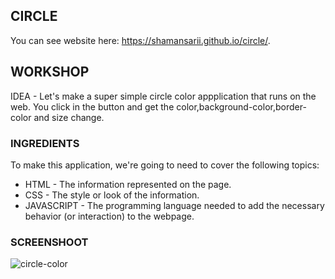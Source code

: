 CIRCLE
------

You can see website here: https://shamansarii.github.io/circle/.

## WORKSHOP

IDEA - Let's make a super simple circle color appplication that runs on the web. You click in the button and get the color,background-color,border-color and size change.

### INGREDIENTS

To make this application, we're going to need to cover the following topics:
  * HTML - The information represented on the page.
  * CSS - The style or look of the information.
  * JAVASCRIPT - The programming language needed to add the necessary behavior (or interaction) to the webpage.

### SCREENSHOOT

![circle-color](https://user-images.githubusercontent.com/38943439/46165125-40f72380-c2a9-11e8-8b8b-8f9f8c53b499.png)
